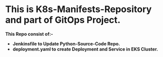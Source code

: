 # This is K8s-Manifests-Repository and part of GitOps Project.
**This Repo consist of:-**
* **Jenkinsfile to Update Python-Source-Code Repo.**
* **deployment.yaml to create Deployment and Service in EKS Cluster.**
